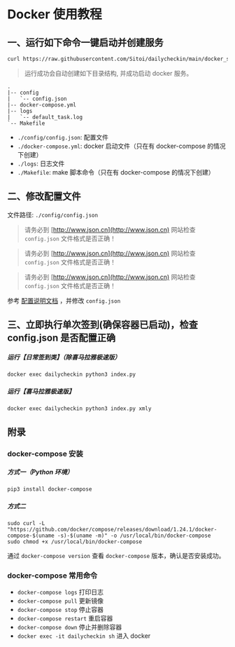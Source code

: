 # Docker 使用教程

## 一、运行如下命令一键启动并创建服务

```bash
curl https://raw.githubusercontent.com/Sitoi/dailycheckin/main/docker_start.sh | bash
```

> 运行成功会自动创建如下目录结构, 并成功启动 docker 服务。

```text
.
|-- config
|   `-- config.json
|-- docker-compose.yml
|-- logs
|   `-- default_task.log
`-- Makefile
```

- `./config/config.json`: 配置文件
- `./docker-compose.yml`: docker 启动文件（只在有 docker-compose 的情况下创建）
- `./logs`: 日志文件
- `./Makefile`: make 脚本命令（只在有 docker-compose 的情况下创建）

## 二、修改配置文件

文件路径: `./config/config.json`

> 请务必到 [http://www.json.cn](http://www.json.cn) 网站检查 `config.json` 文件格式是否正确！

> 请务必到 [http://www.json.cn](http://www.json.cn) 网站检查 `config.json` 文件格式是否正确！

> 请务必到 [http://www.json.cn](http://www.json.cn) 网站检查 `config.json` 文件格式是否正确！

参考 [配置说明文档](https://sitoi.github.io/dailycheckin/settings/) ，并修改 `config.json`

## 三、立即执行单次签到(确保容器已启动)，检查 config.json 是否配置正确

##### 运行【日常签到类】（除喜马拉雅极速版）

```bash
docker exec dailycheckin python3 index.py
```

##### 运行【喜马拉雅极速版】

```bash
docker exec dailycheckin python3 index.py xmly
```

## 附录

### docker-compose 安装

##### 方式一（Python 环境）

```bash
pip3 install docker-compose
```

##### 方式二

```
sudo curl -L "https://github.com/docker/compose/releases/download/1.24.1/docker-compose-$(uname -s)-$(uname -m)" -o /usr/local/bin/docker-compose
sudo chmod +x /usr/local/bin/docker-compose
```

通过 `docker-compose version` 查看 `docker-compose` 版本，确认是否安装成功。

### docker-compose 常用命令

- `docker-compose logs` 打印日志
- `docker-compose pull` 更新镜像
- `docker-compose stop` 停止容器
- `docker-compose restart` 重启容器
- `docker-compose down` 停止并删除容器
- `docker exec -it dailycheckin sh` 进入 docker
